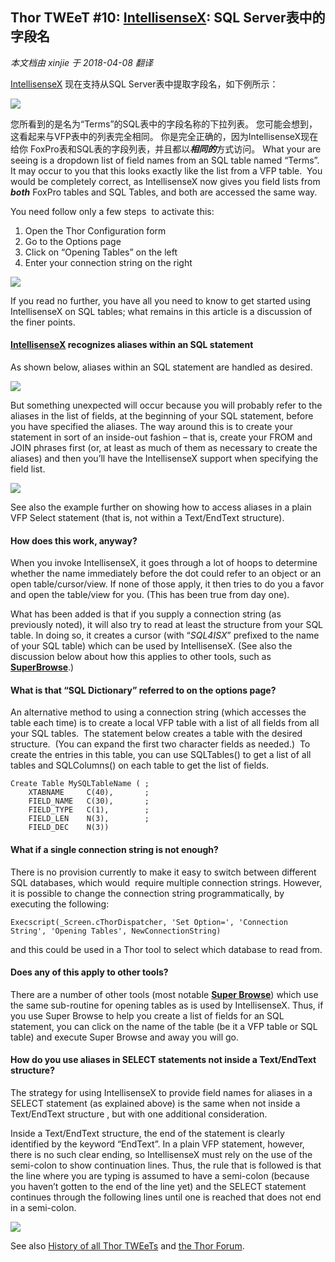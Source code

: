 ﻿Thor TWEeT #10: <a href="https://github.com/VFPX/IntelliSenseX" target="_blank">IntellisenseX</a>: SQL Server表中的字段名
---
_本文档由 xinjie 于 2018-04-08 翻译_

[IntellisenseX](https://github.com/VFPX/IntelliSenseX) 现在支持从SQL Server表中提取字段名，如下例所示：

![](Images/Tweet10a.png)

您所看到的是名为“Terms”的SQL表中的字段名称的下拉列表。 您可能会想到，这看起来与VFP表中的列表完全相同。 你是完全正确的，因为IntellisenseX现在给你 FoxPro表和SQL表的字段列表，并且都以***相同的***方式访问。
What your are seeing is a dropdown list of field names from an SQL table named “Terms”. It may occur to you that this looks exactly like the list from a VFP table.  You would be completely correct, as IntellisenseX now gives you field lists from ***both*** FoxPro tables and SQL Tables, and both are accessed the same way.

You need follow only a few steps  to activate this:

1.  Open the Thor Configuration form
2.  Go to the Options page
3.  Click on “Opening Tables” on the left
4.  Enter your connection string on the right

![](Images/Tweet10b.png)

If you read no further, you have all you need to know to get started using IntellisenseX on SQL tables; what remains in this article is a discussion of the finer points.

#### [IntellisenseX](https://github.com/VFPX/IntelliSenseX) recognizes aliases within an SQL statement

As shown below, aliases within an SQL statement are handled as desired.

![](Images/Tweet10c.png)

But something unexpected will occur because you will probably refer to the aliases in the list of fields, at the beginning of your SQL statement, before you have specified the aliases. The way around this is to create your statement in sort of an inside-out fashion – that is, create your FROM and JOIN phrases first (or, at least as much of them as necessary to create the aliases) and then you’ll have the IntellisenseX support when specifying the field list.

![](Images/Tweet10d.png)

See also the example further on showing how to access aliases in a plain VFP Select statement (that is, not within a Text/EndText structure).

#### How does this work, anyway?

When you invoke IntellisenseX, it goes through a lot of hoops to determine whether the name immediately before the dot could refer to an object or an open table/cursor/view. If none of those apply, it then tries to do you a favor and open the table/view for you. (This has been true from day one).

What has been added is that if you supply a connection string (as previously noted), it will also try to read at least the structure from your SQL table. In doing so, it creates a cursor (with “_SQL4ISX_” prefixed to the name of your SQL table) which can be used by IntellisenseX. (See also the discussion below about how this applies to other tools, such as [**SuperBrowse**](../Thor_superbrowse.md).)

#### <a name="SQLDictionary"></a>What is that “SQL Dictionary” referred to on the options page? <!-- TBL: Check anchor -->


An alternative method to using a connection string (which accesses the table each time) is to create a local VFP table with a list of all fields from all your SQL tables.  The statement below creates a table with the desired structure.  (You can expand the first two character fields as needed.)  To create the entries in this table, you can use SQLTables() to get a list of all tables and SQLColumns() on each table to get the list of fields.

```foxpro
Create Table MySQLTableName ( ;  
    XTABNAME     C(40),       ;  
    FIELD_NAME   C(30),       ;  
    FIELD_TYPE   C(1),        ;  
    FIELD_LEN    N(3),        ;  
    FIELD_DEC    N(3))
```


#### What if a single connection string is not enough?

There is no provision currently to make it easy to switch between different SQL databases, which would  require multiple connection strings. However, it is possible to change the connection string programmatically, by executing the following:

    Execscript(_Screen.cThorDispatcher, 'Set Option=', 'Connection String', 'Opening Tables', NewConnectionString)

and this could be used in a Thor tool to select which database to read from.

#### Does any of this apply to other tools?

There are a number of other tools (most notable [**Super Browse**](Thor_superbrowse.md)) which use the same sub-routine for opening tables as is used by IntellisenseX. Thus, if you use Super Browse to help you create a list of fields for an SQL statement, you can click on the name of the table (be it a VFP table or SQL table) and execute Super Browse and away you will go.

#### How do you use aliases in SELECT statements not inside a Text/EndText structure?

The strategy for using IntellisenseX to provide field names for aliases in a SELECT statement (as explained above) is the same when not inside a Text/EndText structure , but with one additional consideration.

Inside a Text/EndText structure, the end of the statement is clearly identified by the keyword “EndText”. In a plain VFP statement, however, there is no such clear ending, so IntellisenseX must rely on the use of the semi-colon to show continuation lines. Thus, the rule that is followed is that the line where you are typing is assumed to have a semi-colon (because you haven’t gotten to the end of the line yet) and the SELECT statement continues through the following lines until one is reached that does not end in a semi-colon.

![](Images/Tweet10e.png)

See also [History of all Thor TWEeTs](../TWEeTs.md) and [the Thor Forum](https://groups.google.com/forum/?fromgroups#!forum/FoxProThor).
